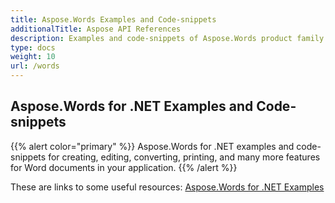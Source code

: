 ```yaml
---
title: Aspose.Words Examples and Code-snippets
additionalTitle: Aspose API References
description: Examples and code-snippets of Aspose.Words product family. It includes basic and advance examples of usage of Aspose.Words.
type: docs
weight: 10
url: /words
---
```


## Aspose.Words for .NET Examples and Code-snippets
{{% alert color="primary" %}}
Aspose.Words for .NET examples and code-snippets for creating, editing, converting, printing, and many more features for Word documents in your application. 
{{% /alert %}}

These are links to some useful resources:
[Aspose.Words for .NET Examples](/words/net/)
